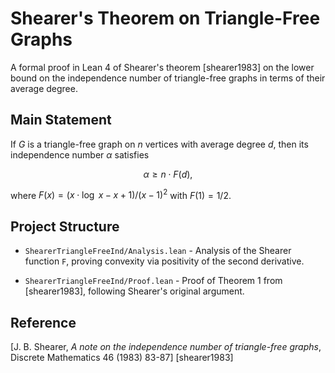 # Shearer's Theorem on Triangle-Free Graphs

A formal proof in Lean 4 of Shearer's theorem [shearer1983] on the lower bound on the independence number of triangle-free graphs in terms of their average degree.

## Main Statement

If $G$ is a triangle-free graph on $n$ vertices with average degree $d$, then its independence number $\alpha$ satisfies 

$$\alpha \geq n \cdot F(d),$$

where $F(x) = (x \cdot \log\ x - x + 1)/(x - 1)^2$ with $F(1) = 1/2$.

## Project Structure

- `ShearerTriangleFreeInd/Analysis.lean` - Analysis of the Shearer function `F`, proving convexity via positivity of the second derivative.

- `ShearerTriangleFreeInd/Proof.lean` - Proof of Theorem 1 from [shearer1983], following Shearer's original argument.

## Reference 
[J. B. Shearer, *A note on the independence number of triangle-free graphs*, Discrete Mathematics 46 (1983) 83-87] [shearer1983]